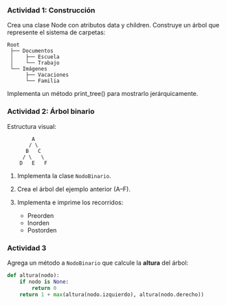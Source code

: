 ### **Actividad 1: Construcción**
Crea una clase Node con atributos data y children.
Construye un árbol que represente el sistema de carpetas:
```
Root
 ├── Documentos
 │    ├── Escuela
 │    └── Trabajo
 └── Imágenes
      ├── Vacaciones
      └── Familia
```
Implementa un método print_tree() para mostrarlo jerárquicamente.

### **Actividad 2: Árbol binario**

Estructura visual:

```
        A
       / \
      B   C
     / \   \
    D   E   F
```

1. Implementa la clase `NodoBinario`.
2. Crea el árbol del ejemplo anterior (A–F).
3. Implementa e imprime los recorridos:

   * Preorden
   * Inorden
   * Postorden

### **Actividad 3**

Agrega un método a `NodoBinario` que calcule la **altura** del árbol:

```python
def altura(nodo):
    if nodo is None:
        return 0
    return 1 + max(altura(nodo.izquierdo), altura(nodo.derecho))
```
